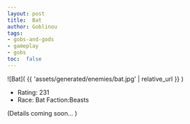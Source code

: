 ```yaml
---
layout: post
title:  Bat
author: Goblinou
tags:
- gobs-and-gods
- gameplay
- gobs
toc:  false
---
```


![Bat]( {{ 'assets/generated/enemies/bat.jpg' | relative_url }} )
- Rating: 231
- Race: Bat  Faction:Beasts

(Details coming soon... )
